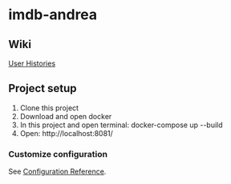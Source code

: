 # imdb-andrea

## Wiki
[User Histories](https://github.com/andreadlgdo/academy-project-Imdb/wiki)

## Project setup

1. Clone this project 
2. Download and open docker
3. In this project and open terminal: docker-compose up --build
4. Open: http://localhost:8081/

### Customize configuration
See [Configuration Reference](https://cli.vuejs.org/config/).
